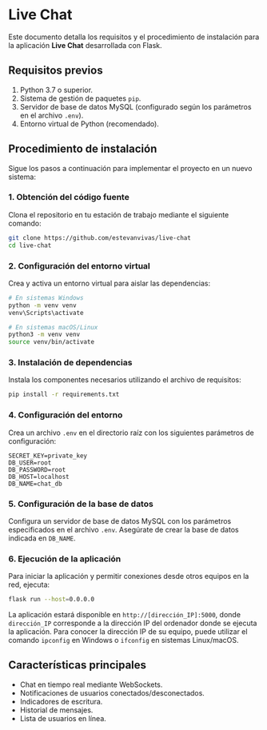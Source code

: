 # Live Chat

Este documento detalla los requisitos y el procedimiento de instalación para la aplicación **Live Chat** desarrollada con Flask.

## Requisitos previos

1. Python 3.7 o superior.
2. Sistema de gestión de paquetes `pip`.
3. Servidor de base de datos MySQL (configurado según los parámetros en el archivo `.env`).
4. Entorno virtual de Python (recomendado).

## Procedimiento de instalación

Sigue los pasos a continuación para implementar el proyecto en un nuevo sistema:

### 1. Obtención del código fuente

Clona el repositorio en tu estación de trabajo mediante el siguiente comando:

```bash
git clone https://github.com/estevanvivas/live-chat
cd live-chat
```

### 2. Configuración del entorno virtual

Crea y activa un entorno virtual para aislar las dependencias:

```sh
# En sistemas Windows
python -m venv venv
venv\Scripts\activate

# En sistemas macOS/Linux
python3 -m venv venv
source venv/bin/activate
```

### 3. Instalación de dependencias

Instala los componentes necesarios utilizando el archivo de requisitos:

```bash
pip install -r requirements.txt
```

### 4. Configuración del entorno

Crea un archivo `.env` en el directorio raíz con los siguientes parámetros de configuración:

```
SECRET_KEY=private_key
DB_USER=root
DB_PASSWORD=root
DB_HOST=localhost
DB_NAME=chat_db
```

### 5. Configuración de la base de datos

Configura un servidor de base de datos MySQL con los parámetros especificados en el archivo `.env`. Asegúrate de crear la base de datos indicada en `DB_NAME`.

### 6. Ejecución de la aplicación

Para iniciar la aplicación y permitir conexiones desde otros equipos en la red, ejecuta:

```bash
flask run --host=0.0.0.0
```

La aplicación estará disponible en `http://[dirección_IP]:5000`, donde `dirección_IP` corresponde a la dirección IP del ordenador donde se ejecuta la aplicación. Para conocer la dirección IP de su equipo, puede utilizar el comando `ipconfig` en Windows o `ifconfig` en sistemas Linux/macOS.

## Características principales

- Chat en tiempo real mediante WebSockets.
- Notificaciones de usuarios conectados/desconectados.
- Indicadores de escritura.
- Historial de mensajes.
- Lista de usuarios en línea.
